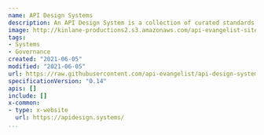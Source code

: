 ```yaml
---
name: API Design Systems
description: An API Design System is a collection of curated standards, guidelines, practices, and principles aimed at helping teams build consistent, quality APIs. If this is your first time checking this out, have a look at the example, read the overview below, and check out the guidelines. The specification has more technical details about the format.
image: http://kinlane-productions2.s3.amazonaws.com/api-evangelist-site/company/logos/api-design-systems.png
tags:
- Systems
- Governance
created: "2021-06-05"
modified: "2021-06-05"
url: https://raw.githubusercontent.com/api-evangelist/api-design-systems/master/apis.json
specificationVersion: "0.14"
apis: []
include: []
x-common:
- type: x-website
  url: https://apidesign.systems/
...
```

